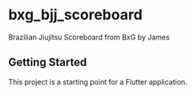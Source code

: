 # bxg_bjj_scoreboard

Brazilian Jiujitsu Scoreboard from BxG by James

## Getting Started

This project is a starting point for a Flutter application.
